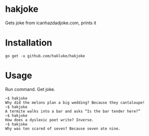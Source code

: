 # hakjoke
Gets joke from icanhazdadjoke.com, prints it

# Installation

```
go get -u github.com/hakluke/hakjoke
```

# Usage
Run command. Get joke.

```
~$ hakjoke
Why did the melons plan a big wedding? Because they cantaloupe!
~$ hakjoke
A termite walks into a bar and asks “Is the bar tender here?”
~$ hakjoke
How does a dyslexic poet write? Inverse.
~$ hakjoke
Why was ten scared of seven? Because seven ate nine.
```
